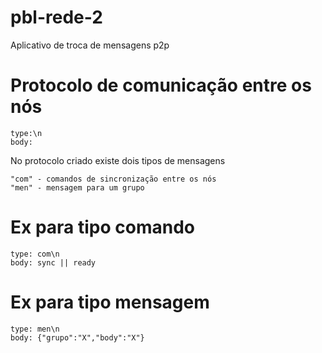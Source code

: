 # pbl-rede-2
Aplicativo de troca de mensagens p2p

# Protocolo de comunicação entre os nós
```
type:\n
body:

```
No protocolo criado existe dois tipos de mensagens

```
"com" - comandos de sincronização entre os nós
"men" - mensagem para um grupo
```
# Ex para tipo comando

```
type: com\n
body: sync || ready

```
# Ex para tipo mensagem

```
type: men\n
body: {"grupo":"X","body":"X"}
```
